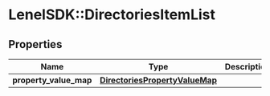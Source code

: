 # LenelSDK::DirectoriesItemList

## Properties
Name | Type | Description | Notes
------------ | ------------- | ------------- | -------------
**property_value_map** | [**DirectoriesPropertyValueMap**](DirectoriesPropertyValueMap.md) |  | [optional] 


